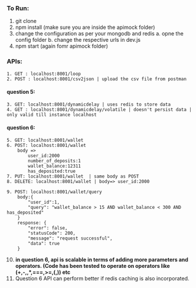 ### To Run:

1. git clone <url>
2. npm install (make sure you are inside the apimock folder)
3. change the configuration as per your mongodb and redis
    a. opne the config folder
    b. change the respective urls in dev.js
4. npm start (again fomr apimock folder)

### APIs:
```
1. GET : localhost:8001/loop
2. POST : localhost:8001/csv2json | upload the csv file from postman
```

#### question 5:
```
3. GET: localhost:8001/dynamicdelay | uses redis to store data
4. GET : localhost:8001/dynamicdelay/volatile | doesn't persist data | only valid till instance localhost
```

#### question 6:
```
5. GET: localhost:8001/wallet
6. POST: localhost:8001/wallet 
    body =>
        user_id:2000
        number_of_deposits:1
        wallet_balance:12311
        has_deposited:true
7. PUT: localhost:8001/wallet  | same body as POST
8. DELETE: localhost:8001/wallet | body=> user_id:2000

9. POST: localhost:8001/wallet/query
    body:{
        "user_id":1,
        "query": "wallet_balance > 15 AND wallet_balance < 300 AND has_deposited"
    }
    response: {
        "error": false,
        "statusCode": 200,
        "message": "request successful",
        "data": true
    }
```
10. <b>in question 6, api is scalable in terms of adding more parameters and operators. (Code has been tested to operate on operators   like (+,-,\,*,===,>=,(,)) etc</b>
11. Question 6 API can perform better if redis caching is also incorporated.
